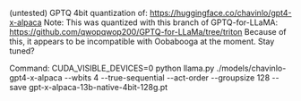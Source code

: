 (untested)
GPTQ 4bit quantization of: https://huggingface.co/chavinlo/gpt4-x-alpaca
Note: This was quantized with this branch of GPTQ-for-LLaMA: https://github.com/qwopqwop200/GPTQ-for-LLaMa/tree/triton
Because of this, it appears to be incompatible with Oobabooga at the moment. Stay tuned?

Command: 
CUDA_VISIBLE_DEVICES=0 python llama.py ./models/chavinlo-gpt4-x-alpaca
--wbits 4 
--true-sequential 
--act-order 
--groupsize 128 
--save gpt-x-alpaca-13b-native-4bit-128g.pt
